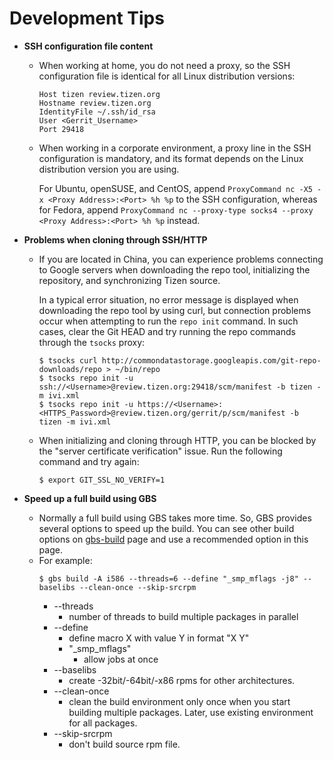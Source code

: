 # Development Tips

- **SSH configuration file content**

  - When working at home, you do not need a proxy, so the SSH configuration file is identical for all Linux distribution versions:

    ```
    Host tizen review.tizen.org
    Hostname review.tizen.org
    IdentityFile ~/.ssh/id_rsa
    User <Gerrit_Username>
    Port 29418
    ```

  - When working in a corporate environment, a proxy line in the SSH configuration is mandatory, and its format depends on the Linux distribution version you are using.

    For Ubuntu, openSUSE, and CentOS, append `ProxyCommand nc -X5 -x <Proxy Address>:<Port> %h %p` to the SSH configuration, whereas for Fedora, append `ProxyCommand nc --proxy-type socks4 --proxy <Proxy Address>:<Port> %h %p` instead.

- **Problems when cloning through SSH/HTTP**

  - If you are located in China, you can experience problems connecting to Google servers when downloading the repo tool, initializing the repository, and synchronizing Tizen source.

    In a typical error situation, no error message is displayed when downloading the repo tool by using curl, but connection problems occur when attempting to run the `repo init` command. In such cases, clear the Git HEAD and try running the repo commands through the `tsocks` proxy:

    ```
    $ tsocks curl http://commondatastorage.googleapis.com/git-repo-downloads/repo > ~/bin/repo
    $ tsocks repo init -u ssh://<Username>@review.tizen.org:29418/scm/manifest -b tizen -m ivi.xml
    $ tsocks repo init -u https://<Username>:<HTTPS_Password>@review.tizen.org/gerrit/p/scm/manifest -b tizen -m ivi.xml
    ```

  - When initializing and cloning through HTTP, you can be blocked by the "server certificate verification" issue. Run the following command and try again:

    ```
    $ export GIT_SSL_NO_VERIFY=1
    ```

- **Speed up a full build using GBS**

  - Normally a full build using GBS takes more time. So, GBS provides several options to speed up the build.
    You can see other build options on [gbs-build](../reference/gbs/gbs-build.md) page and use a recommended option in this page.
  - For example:
    ```
    $ gbs build -A i586 --threads=6 --define "_smp_mflags -j8" --baselibs --clean-once --skip-srcrpm
    ```
    - --threads
      - number of threads to build multiple packages in parallel
    - --define
      - define macro X with value Y in format "X Y"
      - "_smp_mflags"
        - allow jobs at once
    - --baselibs
      - create -32bit/-64bit/-x86 rpms for other architectures.
    - --clean-once
      - clean the build environment only once when you start building multiple packages. Later, use existing environment for all packages.
    - --skip-srcrpm
      - don't build source rpm file.